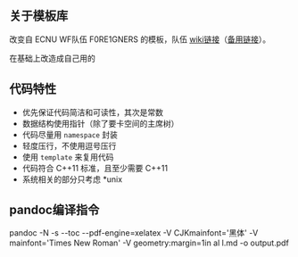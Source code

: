 

## 关于模板库

改变自 ECNU WF队伍 F0RE1GNERS 的模板，队伍 [wiki链接](https://acm.ecnu.edu.cn/wiki/index.php?title=ECNU_Foreigners_(2018))（[备用链接](https://eoj.i64d.com/wiki/index.php?title=ECNU_Foreigners_(2018))）。

在基础上改造成自己用的



## 代码特性

+ 优先保证代码简洁和可读性，其次是常数
+ 数据结构使用指针（除了要卡空间的主席树）
+ 代码尽量用 `namespace` 封装
+ 轻度压行，不使用逗号压行
+ 使用 `template` 来复用代码
+ 代码符合 C++11 标准，且至少需要 C++11
+ 系统相关的部分只考虑 *unix

## pandoc编译指令
pandoc -N -s --toc --pdf-engine=xelatex -V CJKmainfont='黑体' -V mainfont='Times New Roman' -V geometry:margin=1in al
l.md -o output.pdf